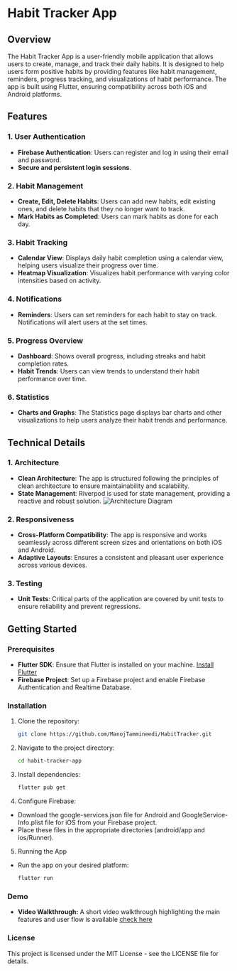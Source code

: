 # Habit Tracker App

## Overview

The Habit Tracker App is a user-friendly mobile application that allows users to create, manage, and track their daily habits. It is designed to help users form positive habits by providing features like habit management, reminders, progress tracking, and visualizations of habit performance. The app is built using Flutter, ensuring compatibility across both iOS and Android platforms.

## Features

### 1. User Authentication
- **Firebase Authentication**: Users can register and log in using their email and password.
- **Secure and persistent login sessions**.

### 2. Habit Management
- **Create, Edit, Delete Habits**: Users can add new habits, edit existing ones, and delete habits that they no longer want to track.
- **Mark Habits as Completed**: Users can mark habits as done for each day.

### 3. Habit Tracking
- **Calendar View**: Displays daily habit completion using a calendar view, helping users visualize their progress over time.
- **Heatmap Visualization**: Visualizes habit performance with varying color intensities based on activity.

### 4. Notifications
- **Reminders**: Users can set reminders for each habit to stay on track. Notifications will alert users at the set times.

### 5. Progress Overview
- **Dashboard**: Shows overall progress, including streaks and habit completion rates.
- **Habit Trends**: Users can view trends to understand their habit performance over time.

### 6. Statistics
- **Charts and Graphs**: The Statistics page displays bar charts and other visualizations to help users analyze their habit trends and performance.



## Technical Details

### 1. Architecture
- **Clean Architecture**: The app is structured following the principles of clean architecture to ensure maintainability and scalability.
- **State Management**: Riverpod is used for state management, providing a reactive and robust solution.
![Architecture Diagram](https://github.com/ManojTammineedi/HabitTracker/blob/main/lib/images/Architecture.jpg?raw=true)

### 2. Responsiveness
- **Cross-Platform Compatibility**: The app is responsive and works seamlessly across different screen sizes and orientations on both iOS and Android.
- **Adaptive Layouts**: Ensures a consistent and pleasant user experience across various devices.

### 3. Testing
- **Unit Tests**: Critical parts of the application are covered by unit tests to ensure reliability and prevent regressions.

## Getting Started

### Prerequisites
- **Flutter SDK**: Ensure that Flutter is installed on your machine. [Install Flutter](https://flutter.dev/docs/get-started/install)
- **Firebase Project**: Set up a Firebase project and enable Firebase Authentication and Realtime Database.

### Installation
1. Clone the repository:
   ```bash
   git clone https://github.com/ManojTammineedi/HabitTracker.git
2. Navigate to the project directory:
    ```bash
    cd habit-tracker-app
3. Install dependencies:
    ```bash
    flutter pub get
4. Configure Firebase:
- Download the google-services.json file for Android and GoogleService-Info.plist file for iOS from your Firebase project.
- Place these files in the appropriate directories (android/app and ios/Runner).

5. Running the App
- Run the app on your desired platform:
     ```bash
     flutter run
### Demo
- **Video Walkthrough:** A short video walkthrough highlighting the main features and user flow is available  [check here](https://drive.google.com/file/d/1z08tiocp5PGTfQaxcyhVo32l5aWrI_SJ/view?usp=sharing)
### License
 This project is licensed under the MIT License - see the LICENSE file for details.